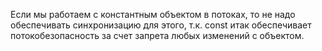 Если мы работаем с константным объектом в потоках, то не надо обеспечивать синхронизацию для этого, т.к. const итак обеспечивает потокобезопасность за счет запрета любых изменений с объектом.